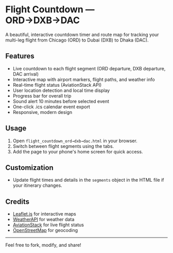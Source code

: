 # Flight Countdown — ORD→DXB→DAC

A beautiful, interactive countdown timer and route map for tracking your multi-leg flight from Chicago (ORD) to Dubai (DXB) to Dhaka (DAC).

## Features
- Live countdown to each flight segment (ORD departure, DXB departure, DAC arrival)
- Interactive map with airport markers, flight paths, and weather info
- Real-time flight status (AviationStack API)
- User location detection and local time display
- Progress bar for overall trip
- Sound alert 10 minutes before selected event
- One-click .ics calendar event export
- Responsive, modern design

## Usage
1. Open `flight_countdown_ord→dxb→dac.html` in your browser.
2. Switch between flight segments using the tabs.
3. Add the page to your phone's home screen for quick access.

## Customization
- Update flight times and details in the `segments` object in the HTML file if your itinerary changes.

## Credits
- [Leaflet.js](https://leafletjs.com/) for interactive maps
- [WeatherAPI](https://www.weatherapi.com/) for weather data
- [AviationStack](https://aviationstack.com/) for live flight status
- [OpenStreetMap](https://www.openstreetmap.org/) for geocoding

---
Feel free to fork, modify, and share!
